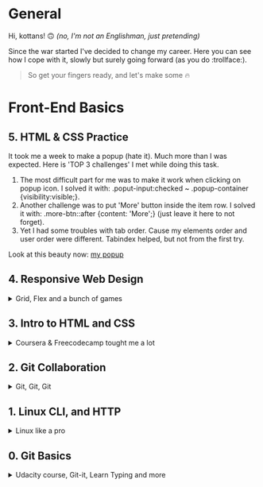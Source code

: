 # General
Hi, kottans! :upside_down_face: *(no, I'm not an Englishman, just pretending)*

Since the war started I've decided to change my careеr. Here you can see how I cope with it, slowly but surely going forward (as you do :trollface:). 
> So get your fingers ready, and let's make some :fire:

# Front-End Basics

## 5. HTML & CSS Practice
It took me a week to make a popup (hate it). Much more than I was expected. Here is 'TOP 3 challenges' I met while doing this task. 

1. The most difficult part for me was to make it work when clicking on popup icon. I solved it with: .poput-input:checked ~ .popup-container {visibility:visible;}.
2. Another challenge was to put 'More' button inside the item row. I solved it with: .more-btn::after {content: 'More';} (just leave it here to not forget). 
3. Yet I had some troubles with tab order. Cause my elements order and user order were different. Tabindex helped, but not from the first try.

Look at this beauty now: [my popup](https://neskazhuk.github.io/)   

## 4. Responsive Web Design
<details>
<summary>Grid, Flex and a bunch of games</summary>

### Grid
What was new to me here - *auto* and *fit-content (200px)* attributes for grid-template-columns. They fit a column due to its content. **Fit-content** in addition gives some restrictions - here, no more than 200px in width.
  
  <details><summary>Fit-content in action</summary>
  
  ![Fit-content in action](/task_responsive_web_design/fi-content.jpg)
  </details>

Yet, I got some practical info on how to work with [media queries](/task_responsive_web_design/media_query.png) as well. And yet, I didn't know about DevTool that allows you to [see what kind of queries were applied](/task_responsive_web_design/devtool.png) on a specific website. 

### Games 
I passed Flex Frog, Grid Garden and first two levels of Flexbox Zombies
![Flex Frog](/task_responsive_web_design/flex_frog.png)
![Grid Garden](/task_responsive_web_design/grid_garden.png)
![Flex Zombi](/task_responsive_web_design/flex_zombi.png)
  
</details>

## 3. Intro to HTML and CSS
<details>
<summary>Coursera & Freecodecamp tought me a lot</summary>

### Coursera
Here I took [Intro to Web Development](https://www.coursera.org/learn/web-development) course. This was my first course on Front-End (*along with freecodecamp course*). So here I got the basics. Now I feel that need more practice and projects to learn how use all of this better.  
![Coursera_HTML](https://github.com/Neskazhuk/kottans-frontend/blob/main/task_html_css_intro/Coursera_HTML.png)
![Coursera_CSS](https://github.com/Neskazhuk/kottans-frontend/blob/main/task_html_css_intro/Coursera_CSS.png)
  
### Freecodecamp 
 
[Responsive Web Design](https://www.freecodecamp.org/learn/responsive-web-design/) course tought me what is CSS Grid, Flexbox, Accessibility and other stuff. But I still need more time to get used to it. Ready to dive into practice!
  
![Codecamp_HTML](/task_html_css_intro/freecodecamp_HTML.jpg)
![Codecamp_CSS](/task_html_css_intro/freecodecamp_CSS.jpg)
![Codecamp_Flexbox](/task_html_css_intro/freecodecamp_Flexbox.jpg)
![Codecamp_Grid](/task_html_css_intro/freecodecamp_Grid.jpg)
![Codecamp_Accessibility](/task_html_css_intro/freecodecamp_Accessibility.jpg)
![Codecamp_Responsive](/task_html_css_intro/freecodecamp_Responsive.jpg)
![Codecamp_Applied_Design](/task_html_css_intro/freecodecamp_Applied_Design.jpg)
  
### Unsee
[Seems fun](https://cantunsee.space/). Recommend!
</details>

## 2. Git Collaboration
<details>
<summary>Git, Git, Git</summary>

### 1. Udacity Git course done
![This is an image](/task_git_collaboration/Udacity%20Git%20course%20done.png)

### 2. Learngitbranching done as well

![This is an image](/task_git_collaboration/learnbranching1.png)

![This is an image](/task_git_collaboration/learnbranching2.png)

I finally understood that this site above is too much for me. 

Instead I liked [Brian Yu's video](https://www.youtube.com/watch?v=MJUJ4wbFm_A&ab_channel=CS50) (*you can also find it in additional materials*). He uses simple examples explaining how Git works. That's why it's so simple and clear. Plus it takes only 40 minutes. So that you don't need these huge courses - just watch this one video instead. 

![Video](https://user-images.githubusercontent.com/109435289/182037471-96f18834-e623-4e5e-8d92-a1fdf145c0aa.jpg)

Yet I highly recommend ['Oh, shit Git!'](https://ohshitgit.com/#magic-time-machine) website ! It's fun and useful.
</details>

## 1. Linux CLI, and HTTP
<details><summary>Linux like a pro</summary>

**Frankly saying**, I don't understand why we dive in so deeply inside this. It seems to me that we can do the same in SourceTree with much more less effords. Hope I'll use all of this one time. 

I have already known some commands after working with Git Bush. So the first part of this course was quite easy for me. But the second one was hard. And hosetly it seemed to me simply unuseful. 

![This is an image](/task_linux_cli/linux_survival.png)

</details>

## 0. Git Basics
<details><summary>Udacity course, Git-it, Learn Typing and more</summary> 

### 1. Udacity course on Git
Git wasn't easy. It took me much more time than I expected. But I'm not upset, cause it was really useful and not boring at all. I've created a lot of sticky notes to ease my suffering (guess I'll need them in the future). So you can use them too. 

![This is an image](/screenshots/Git%20Sticks.jpg)

### 2. Learngitbranching.js
Learngitbranching was really horrible for me. The app was meant to be simple. But actually is wasn't. Two points for its developers (and zero for me). 

![This is an image](/screenshots/learnbranching1.png)

### 3. Learn typing.js
I liked Typing Club website a lot, so I sticked there for some time. 

![This is an image](/screenshots/typing_club.png) 

### 4. Git-it
Git-it is my favourite tool to aquire Git. This is a simple guide for Git newcomers. Plus it's available in Ukrainian. 

![This is an image](/screenshots/Gi-it%20done.jpg)

### 5. Articles
[Git for 30 minutes](https://codeguida.com/post/453) was much more useful for me than the whole Learninbraching website. It was simple and not so messy. 
Another 5 points from me goes to [How to Cope with Negative Thoughts](https://guides.hexlet.io/learning/). Kind of motivation article which would be useful for everyone at the start of the long way to expertise.

So here is my advice - keep calm and get ready for new challenges!

![This is an image](https://www.dogalize.com/wp-content/uploads/2018/03/ceiling-cat.jpg)
</details>
